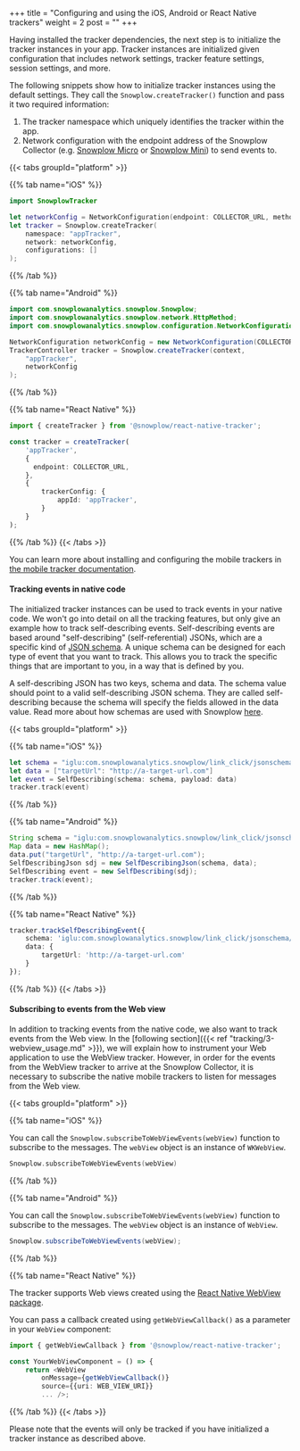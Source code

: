 +++
title = "Configuring and using the iOS, Android or React Native trackers"
weight = 2
post = ""
+++

Having installed the tracker dependencies, the next step is to initialize the tracker instances in your app.
Tracker instances are initialized given configuration that includes network settings, tracker feature settings, session settings, and more.

The following snippets show how to initialize tracker instances using the default settings.
They call the `Snowplow.createTracker()` function and pass it two required information:

1. The tracker namespace which uniquely identifies the tracker within the app.
2. Network configuration with the endpoint address of the Snowplow Collector (e.g. [Snowplow Micro](https://docs.snowplowanalytics.com/docs/understanding-your-pipeline/what-is-snowplow-micro/) or [Snowplow Mini](https://docs.snowplowanalytics.com/docs/understanding-your-pipeline/what-is-snowplow-mini/)) to send events to.

{{< tabs groupId="platform" >}}

{{% tab name="iOS" %}}

```swift
import SnowplowTracker

let networkConfig = NetworkConfiguration(endpoint: COLLECTOR_URL, method: .post)
let tracker = Snowplow.createTracker(
    namespace: "appTracker",
    network: networkConfig,
    configurations: []
);
```

{{% /tab %}}

{{% tab name="Android" %}}

```java
import com.snowplowanalytics.snowplow.Snowplow;
import com.snowplowanalytics.snowplow.network.HttpMethod;
import com.snowplowanalytics.snowplow.configuration.NetworkConfiguration;

NetworkConfiguration networkConfig = new NetworkConfiguration(COLLECTOR_URL, HttpMethod.POST);
TrackerController tracker = Snowplow.createTracker(context,
    "appTracker",
    networkConfig
);
```

{{% /tab %}}

{{% tab name="React Native" %}}

```typescript
import { createTracker } from '@snowplow/react-native-tracker';

const tracker = createTracker(
    'appTracker',
    {
      endpoint: COLLECTOR_URL,
    },
    {
        trackerConfig: {
            appId: 'appTracker',
        }
    }
);
```

{{% /tab %}}
{{< /tabs >}}

You can learn more about installing and configuring the mobile trackers in [the mobile tracker documentation](https://docs.snowplowanalytics.com/docs/collecting-data/collecting-from-own-applications/mobile-trackers/mobile-trackers-v3-0/introduction/).

#### Tracking events in native code

The initialized tracker instances can be used to track events in your native code.
We won't go into detail on all the tracking features, but only give an example how to track self-describing events.
Self-describing events are based around "self-describing" (self-referential) JSONs, which are a specific kind of [JSON schema](http://json-schema.org/).
A unique schema can be designed for each type of event that you want to track.
This allows you to track the specific things that are important to you, in a way that is defined by you.

A self-describing JSON has two keys, schema and data.
The schema value should point to a valid self-describing JSON schema.
They are called self-describing because the schema will specify the fields allowed in the data value.
Read more about how schemas are used with Snowplow [here](https://docs.snowplowanalytics.com/docs/understanding-tracking-design/understanding-schemas-and-validation/).

{{< tabs groupId="platform" >}}

{{% tab name="iOS" %}}

```swift
let schema = "iglu:com.snowplowanalytics.snowplow/link_click/jsonschema/1-0-1"
let data = ["targetUrl": "http://a-target-url.com"]
let event = SelfDescribing(schema: schema, payload: data)       
tracker.track(event)
```

{{% /tab %}}

{{% tab name="Android" %}}

```java
String schema = "iglu:com.snowplowanalytics.snowplow/link_click/jsonschema/1-0-1";
Map data = new HashMap();
data.put("targetUrl", "http://a-target-url.com");
SelfDescribingJson sdj = new SelfDescribingJson(schema, data);
SelfDescribing event = new SelfDescribing(sdj);
tracker.track(event);
```

{{% /tab %}}

{{% tab name="React Native" %}}

```typescript
tracker.trackSelfDescribingEvent({
    schema: 'iglu:com.snowplowanalytics.snowplow/link_click/jsonschema/1-0-1',
    data: {
        targetUrl: 'http://a-target-url.com'
    }
});
```

{{% /tab %}}
{{< /tabs >}}

#### Subscribing to events from the Web view

In addition to tracking events from the native code, we also want to track events from the Web view.
In the [following section]({{< ref "tracking/3-webview_usage.md" >}}), we will explain how to instrument your Web application to use the WebView tracker.
However, in order for the events from the WebView tracker to arrive at the Snowplow Collector, it is necessary to subscribe the native mobile trackers to listen for messages from the Web view.

{{< tabs groupId="platform" >}}

{{% tab name="iOS" %}}

You can call the `Snowplow.subscribeToWebViewEvents(webView)` function to subscribe to the messages.
The `webView` object is an instance of `WKWebView`.

```swift
Snowplow.subscribeToWebViewEvents(webView)
```

{{% /tab %}}

{{% tab name="Android" %}}

You can call the `Snowplow.subscribeToWebViewEvents(webView)` function to subscribe to the messages.
The `webView` object is an instance of `WebView`.

```java
Snowplow.subscribeToWebViewEvents(webView);
```

{{% /tab %}}

{{% tab name="React Native" %}}

The tracker supports Web views created using the [React Native WebView package](https://www.npmjs.com/package/react-native-webview).

You can pass a callback created using `getWebViewCallback()` as a parameter in your `WebView` component:

```typescript
import { getWebViewCallback } from '@snowplow/react-native-tracker';

const YourWebViewComponent = () => {
    return <WebView
        onMessage={getWebViewCallback()}
        source={{uri: WEB_VIEW_URI}}
        ... />;
```

{{% /tab %}}
{{< /tabs >}}

Please note that the events will only be tracked if you have initialized a tracker instance as described above.
